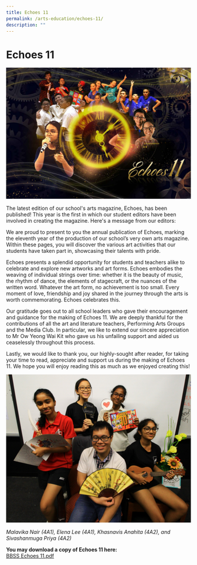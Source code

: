 ```yaml
---
title: Echoes 11
permalink: /arts-education/echoes-11/
description: ""
---
```

# Echoes 11

![](/images/Our%20BBSS%20Experience/Arts%20Education/Cover%20Page%20of%20BBSS-Echoes%2011%208.jpg)

The latest edition of our school's arts magazine, Echoes, has been published! This year is the first in which our student editors have been involved in creating the magazine. Here's a message from our editors:  
  
We are proud to present to you the annual publication of Echoes, marking the eleventh year of the production of our school’s very own arts magazine. Within these pages, you will discover the various art activities that our students have taken part in, showcasing their talents with pride.  
  
Echoes presents a splendid opportunity for students and teachers alike to celebrate and explore new artworks and art forms. Echoes embodies the weaving of individual strings over time: whether it is the beauty of music, the rhythm of dance, the elements of stagecraft, or the nuances of the written word. Whatever the art form, no achievement is too small. Every moment of love, friendship and joy shared in the journey through the arts is worth commemorating. Echoes celebrates this.  
  
Our gratitude goes out to all school leaders who gave their encouragement and guidance for the making of Echoes 11. We are deeply thankful for the contributions of all the art and literature teachers, Performing Arts Groups and the Media Club. In particular, we like to extend our sincere appreciation to Mr Ow Yeong Wai Kit who gave us his unfailing support and aided us ceaselessly throughout this process.  
  
Lastly, we would like to thank you, our highly-sought after reader, for taking your time to read, appreciate and support us during the making of Echoes 11. We hope you will enjoy reading this as much as we enjoyed creating this!

![](/images/Our%20BBSS%20Experience/Arts%20Education/Echoes%20Editors'%20Pic.jpg)

_Malavika Nair (4A1), Elena Lee (4A1), Khasnavis Anahita (4A2), and Sivashanmuga Priya (4A2)_  
  
**You may download a copy of Echoes 11 here:**  
[BBSS Echoes 11.pdf](https://bukitbatoksec.moe.edu.sg/qql/slot/u537/Total%20Curriculum/Curricular%20Areas/Asthetics/Echoes/Echoes%2011/BBSS%20Echoes%2011.pdf)